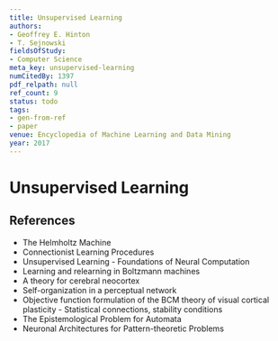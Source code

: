 ```yaml
---
title: Unsupervised Learning
authors:
- Geoffrey E. Hinton
- T. Sejnowski
fieldsOfStudy:
- Computer Science
meta_key: unsupervised-learning
numCitedBy: 1397
pdf_relpath: null
ref_count: 9
status: todo
tags:
- gen-from-ref
- paper
venue: Encyclopedia of Machine Learning and Data Mining
year: 2017
---
```


# Unsupervised Learning

## References

- The Helmholtz Machine
- Connectionist Learning Procedures
- Unsupervised Learning - Foundations of Neural Computation
- Learning and relearning in Boltzmann machines
- A theory for cerebral neocortex
- Self-organization in a perceptual network
- Objective function formulation of the BCM theory of visual cortical plasticity - Statistical connections, stability conditions
- The Epistemological Problem for Automata
- Neuronal Architectures for Pattern-theoretic Problems
